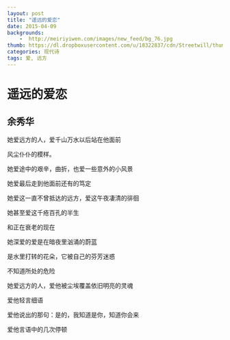 ```yaml
---
layout: post
title: "遥远的爱恋"
date: 2015-04-09
backgrounds:
    -  http://meiriyiwen.com/images/new_feed/bg_76.jpg
thumb: https://dl.dropboxusercontent.com/u/18322837/cdn/Streetwill/thumbs/chemex.jpg
categories: 现代诗
tags: 爱, 远方
---
```

# 遥远的爱恋 #

## 余秀华


她爱远方的人，爱千山万水以后站在他面前

风尘仆仆的模样。

她爱途中的艰辛，曲折，也爱一些意外的小风景

她爱最后走到他面前还有的笃定

她爱这一直不曾抵达的远方，爱这午夜凄清的徘徊

她甚至爱这千疮百孔的半生

和正在衰老的现在

她深爱的爱是在暗夜里汹涌的蔚蓝

是水里打转的花朵，它被自己的芬芳迷惑

不知道所处的危险

她爱远方的人，爱他被尘埃覆盖依旧明亮的灵魂

爱他轻言细语

爱他说出的那句：是的，我知道是你，知道你会来

爱他言语中的几次停顿